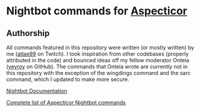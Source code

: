 # Nightbot commands for [Aspecticor](https://twitch.tv/Aspecticor)

## Authorship

All commands featured in this repository were written (or mostly written) by me ([atlae99](https://twitch.tv/atlae99) on Twitch). I took inspiration from other codebases (properly attributed in the code) and bounced ideas off my fellow moderator Onteia ([yeyroy](https://github.com/yeyroy) on GitHub). The commands that Onteia wrote are currently not in this repository with the exception of the wingdings command and the sarc command, which I updated to make more secure.

[Nightbot Documentation](https://docs.nightbot.tv/)

[Complete list of Aspecticor Nightbot commands](https://nightbot.tv/t/aspecticor/commands)
